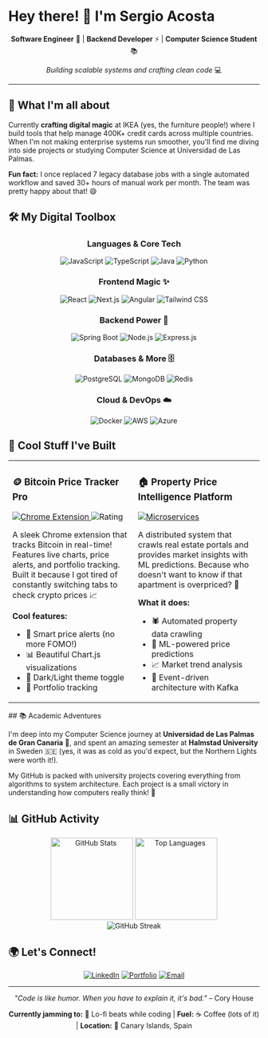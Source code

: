 # Hey there! 👋 I'm Sergio Acosta

<div align="center">

**Software Engineer** 🚀 | **Backend Developer** ⚡ | **Computer Science Student** 📚

*Building scalable systems and crafting clean code* 💻

</div>

---

## 🚀 What I'm all about

Currently **crafting digital magic** at IKEA (yes, the furniture people!) where I build tools that help manage 400K+ credit cards across multiple countries. When I'm not making enterprise systems run smoother, you'll find me diving into side projects or studying Computer Science at Universidad de Las Palmas.

**Fun fact:** I once replaced 7 legacy database jobs with a single automated workflow and saved 30+ hours of manual work per month. The team was pretty happy about that! 😄

## 🛠️ My Digital Toolbox

<div align="center">

### Languages & Core Tech
![JavaScript](https://img.shields.io/badge/JavaScript-F7DF1E?style=for-the-badge&logo=javascript&logoColor=black)
![TypeScript](https://img.shields.io/badge/TypeScript-007ACC?style=for-the-badge&logo=typescript&logoColor=white)
![Java](https://img.shields.io/badge/Java-ED8B00?style=for-the-badge&logo=openjdk&logoColor=white)
![Python](https://img.shields.io/badge/Python-3776AB?style=for-the-badge&logo=python&logoColor=white)

### Frontend Magic ✨
![React](https://img.shields.io/badge/React-20232A?style=for-the-badge&logo=react&logoColor=61DAFB)
![Next.js](https://img.shields.io/badge/Next.js-000000?style=for-the-badge&logo=next.js&logoColor=white)
![Angular](https://img.shields.io/badge/Angular-DD0031?style=for-the-badge&logo=angular&logoColor=white)
![Tailwind CSS](https://img.shields.io/badge/Tailwind_CSS-38B2AC?style=for-the-badge&logo=tailwind-css&logoColor=white)

### Backend Power 💪
![Spring Boot](https://img.shields.io/badge/Spring_Boot-6DB33F?style=for-the-badge&logo=spring-boot&logoColor=white)
![Node.js](https://img.shields.io/badge/Node.js-43853D?style=for-the-badge&logo=node.js&logoColor=white)
![Express.js](https://img.shields.io/badge/Express.js-404D59?style=for-the-badge&logo=express&logoColor=white)

### Databases & More 🗄️
![PostgreSQL](https://img.shields.io/badge/PostgreSQL-316192?style=for-the-badge&logo=postgresql&logoColor=white)
![MongoDB](https://img.shields.io/badge/MongoDB-4EA94B?style=for-the-badge&logo=mongodb&logoColor=white)
![Redis](https://img.shields.io/badge/Redis-DC382D?style=for-the-badge&logo=redis&logoColor=white)

### Cloud & DevOps ☁️
![Docker](https://img.shields.io/badge/Docker-2496ED?style=for-the-badge&logo=docker&logoColor=white)
![AWS](https://img.shields.io/badge/AWS-232F3E?style=for-the-badge&logo=amazon-aws&logoColor=white)
![Azure](https://img.shields.io/badge/Azure-0078D4?style=for-the-badge&logo=microsoft-azure&logoColor=white)

</div>

## 🌟 Cool Stuff I've Built

<table>
<tr>
<td width="50%">

### 🪙 Bitcoin Price Tracker Pro
<div align="left">
  <a href="https://github.com/SergioAcostaTer/bitcoin-price-tracker-pro">
    <img src="https://img.shields.io/badge/Chrome_Extension-1,000+_users-4285F4?style=flat-square&logo=googlechrome&logoColor=white" alt="Chrome Extension"/>
  </a>
  <img src="https://img.shields.io/badge/Rating-4.0/5_⭐-FFD700?style=flat-square" alt="Rating"/>
</div>

A sleek Chrome extension that tracks Bitcoin in real-time! Features live charts, price alerts, and portfolio tracking. Built it because I got tired of constantly switching tabs to check crypto prices 📈

**Cool features:**
- 🔔 Smart price alerts (no more FOMO!)
- 📊 Beautiful Chart.js visualizations
- 🌙 Dark/Light theme toggle
- 💼 Portfolio tracking

</td>
<td width="50%">

### 🏠 Property Price Intelligence Platform
<div align="left">
  <a href="https://github.com/SergioAcostaTer/property-price-tracker">
    <img src="https://img.shields.io/badge/Microservices-Architecture-FF6B6B?style=flat-square" alt="Microservices"/>
  </a>
</div>

A distributed system that crawls real estate portals and provides market insights with ML predictions. Because who doesn't want to know if that apartment is overpriced? 🏡

**What it does:**
- 🕷️ Automated property data crawling
- 🤖 ML-powered price predictions
- 📈 Market trend analysis
- 🎯 Event-driven architecture with Kafka

</td>
</tr>
</table>
## 📚 Academic Adventures

I'm deep into my Computer Science journey at **Universidad de Las Palmas de Gran Canaria** 🏫, and spent an amazing semester at **Halmstad University** in Sweden 🇸🇪 (yes, it was as cold as you'd expect, but the Northern Lights were worth it!).

My GitHub is packed with university projects covering everything from algorithms to system architecture. Each project is a small victory in understanding how computers really think! 🧠

## 📊 GitHub Activity

<div align="center">
  <img src="https://github-readme-stats-sigma-five.vercel.app/api?username=SergioAcostaTer&show_icons=true&theme=tokyonight&hide_border=true&count_private=true" height="165" alt="GitHub Stats" />
  <img src="https://github-readme-stats-sigma-five.vercel.app/api/top-langs/?username=SergioAcostaTer&layout=compact&theme=tokyonight&hide_border=true&langs_count=6" height="165" alt="Top Languages" />
</div>

<div align="center">
  <img src="https://streak-stats.demolab.com/?user=SergioAcostaTer&theme=tokyonight&hide_border=true" alt="GitHub Streak" />
</div>

## 🌍 Let's Connect!

<div align="center">

[![LinkedIn](https://img.shields.io/badge/LinkedIn-0077B5?style=for-the-badge&logo=linkedin&logoColor=white)](https://linkedin.com/in/sergioacostaquintana)
[![Portfolio](https://img.shields.io/badge/Portfolio-FF5722?style=for-the-badge&logo=firefox&logoColor=white)](https://sergioaco.com)
[![Email](https://img.shields.io/badge/Email-D14836?style=for-the-badge&logo=gmail&logoColor=white)](mailto:sergioacostaquintana@gmail.com)

</div>

---

<div align="center">

*"Code is like humor. When you have to explain it, it's bad."* – Cory House

**Currently jamming to:** 🎵 Lo-fi beats while coding | **Fuel:** ☕ Coffee (lots of it) | **Location:** 🌴 Canary Islands, Spain

</div>
